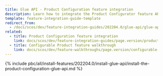 ```yaml
---
title: Glue API - Product Configuration feature integration
description: Learn how to integrate the Product Configurator feature API into a Spryker project.
template: feature-integration-guide-template
redirect_from:
  - /docs/scos/dev/feature-integration-guides/202204.0/glue-api/glue-api-product-configuration-feature-integration.html
related:
  - title: Product Configuration feature integration
    link: docs/scos/dev/feature-integration-guides/page.version/product-configuration-feature-integration.html
  - title: Configurable Product feature walkthrough
    link: docs/scos/dev/feature-walkthroughs/page.version/configurable-product-feature-walkthrough/configurable-product-feature-walkthrough.html
---
```


{% include pbc/all/install-features/202204.0/install-glue-api/install-the-product-configuration-glue-api.md %} <!-- To edit, see /_includes/pbc/all/install-features/202204.0/install-glue-api/install-the-product-configuration-glue-api.md -->
